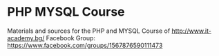PHP MYSQL Course
================

Materials and sources for the PHP and MYSQL Course of http://www.it-academy.bg/
Facebook Group:
https://www.facebook.com/groups/1567876590111473